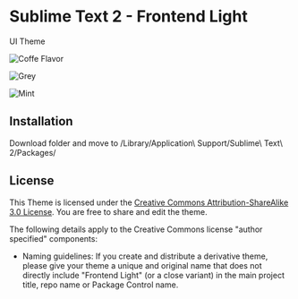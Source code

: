 # Sublime Text 2 - Frontend Light

UI Theme 

![Coffe Flavor](http://s21.postimg.org/sxew3cspz/Screen_Shot_2013_08_17_at_2_40_00_PM.png)

![Grey](http://s21.postimg.org/7autp7ntz/Screen_Shot_2013_08_17_at_2_36_48_PM.png)

![Mint](http://s7.postimg.org/hjfn0c6l7/Screen_Shot_2013_08_17_at_2_36_32_PM.png)


## Installation

Download folder and move to /Library/Application\ Support/Sublime\ Text\ 2/Packages/


## License

This Theme is licensed under the [Creative Commons Attribution-ShareAlike 3.0 License](http://creativecommons.org/licenses/by-sa/3.0/). You are free to share and edit the theme.

The following details apply to the Creative Commons license "author specified" components:


* Naming guidelines: If you create and distribute a derivative theme, please give your theme a unique and original name that does not directly include "Frontend Light" (or a close variant) in the main project title, repo name or Package Control name.
